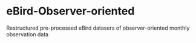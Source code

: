 # eBird-Observer-oriented

Restructured pre-processed eBird datasers of observer-oriented monthly observation data
